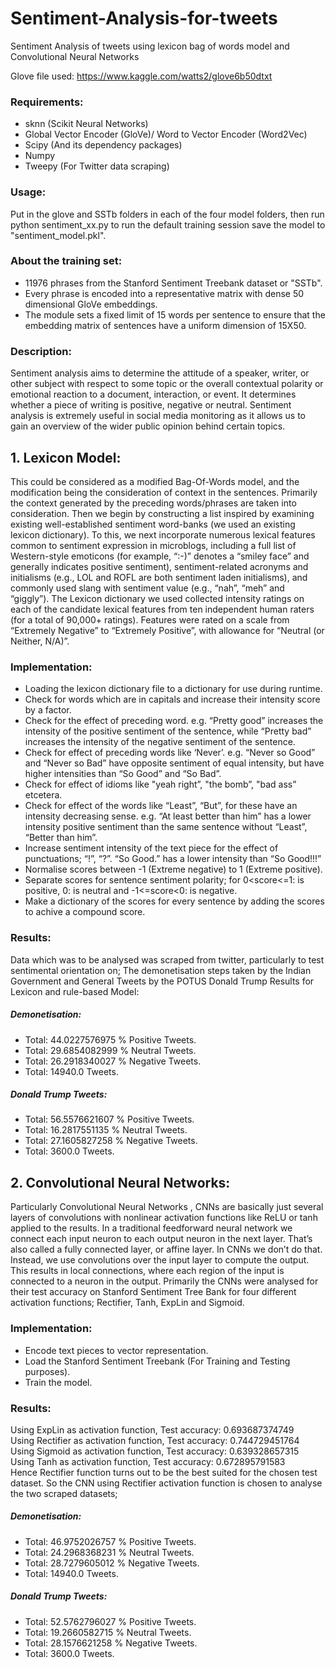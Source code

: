 # Sentiment-Analysis-for-tweets
Sentiment Analysis of tweets using lexicon bag of words model and Convolutional Neural Networks 

Glove file used: https://www.kaggle.com/watts2/glove6b50dtxt

### Requirements:
* sknn (Scikit Neural Networks)
* Global Vector Encoder (GloVe)/ Word to Vector Encoder (Word2Vec)
* Scipy (And its dependency packages)
* Numpy
* Tweepy (For Twitter data scraping)

### Usage:
Put in the glove and SSTb folders in each of the four model folders, then run python sentiment_xx.py
to run the default training session save the model to "sentiment_model.pkl".

### About the training set:
* 11976 phrases from the Stanford Sentiment Treebank dataset or "SSTb". 
* Every phrase is encoded into a representative matrix with dense 50 dimensional GloVe embeddings. 
* The module sets a fixed limit of  15 words per sentence to ensure that the embedding matrix of sentences have a uniform dimension of 15X50.

### Description:
Sentiment analysis aims to determine the attitude of a speaker, writer, or other subject with respect to some topic or
the overall contextual polarity or emotional reaction to a document, interaction, or event. It determines whether a piece of writing is positive,
negative or neutral.
Sentiment analysis is extremely useful in social media monitoring as it allows us to gain an overview of the wider public opinion behind
certain topics. 

## 1. Lexicon Model: 

This could be considered as a modified Bag-Of-Words model, and the modification being the consideration of context in the sentences. Primarily
the context generated by the preceding words/phrases are taken into consideration. Then we begin by constructing a list inspired by examining
existing well-established sentiment word-banks (we used an existing lexicon dictionary). To this, we next incorporate numerous lexical features
common to sentiment expression in microblogs, including a full list of Western-style emoticons (for example, “:-)” denotes a “smiley face” and
generally indicates positive sentiment), sentiment-related acronyms and initialisms (e.g., LOL and ROFL are both sentiment laden initialisms), and
commonly used slang with sentiment value (e.g., “nah”, “meh” and “giggly”). The Lexicon dictionary we used collected intensity ratings on
each of the candidate lexical features from ten independent human raters (for a total of 90,000+ ratings). Features were rated on a scale from
“Extremely Negative” to “Extremely Positive”, with allowance for “Neutral (or Neither, N/A)”.

### Implementation: 
* Loading the lexicon dictionary file to a dictionary for use during runtime.
* Check for words which are in capitals and increase their intensity score by a factor.
* Check for the effect of preceding word. e.g. “Pretty good” increases the intensity of the positive sentiment of the sentence, while “Pretty bad”
increases the intensity of the negative sentiment of the sentence.
* Check for effect of preceding words like ‘Never’. e.g. “Never so Good” and “Never so Bad” have opposite sentiment of equal intensity, but have
higher intensities than “So Good” and “So Bad”. 
* Check for effect of idioms like "yeah right”, "the bomb”, "bad ass” etcetera.
* Check for effect of the words like “Least”, “But”, for these have an intensity decreasing sense. e.g. “At least better than him” has a lower
intensity positive sentiment than the same sentence without “Least”, “Better than him”.
* Increase sentiment intensity of the text piece for the effect of punctuations; “!”, “?”. “So Good.” has a lower intensity than “So Good!!!”
* Normalise scores between -1 (Extreme negative) to 1 (Extreme positive).
* Separate scores for sentence sentiment polarity; for 0<score<=1: is positive,  0: is neutral and -1<=score<0: is negative.
* Make a dictionary of the scores for every sentence by adding the scores to achive a compound score.

### Results: 
Data which was to be analysed was scraped from twitter, particularly to test sentimental orientation on; The demonetisation steps taken by the Indian Government
and General Tweets by the POTUS Donald Trump
Results for Lexicon and rule-based Model:
##### Demonetisation:
 * Total: 44.0227576975 % Positive Tweets.
 * Total: 29.6854082999 % Neutral Tweets.
 * Total: 26.2918340027 % Negative Tweets.
 * Total: 14940.0 Tweets.
##### Donald Trump Tweets:
 * Total: 56.5576621607 % Positive Tweets.
 * Total: 16.2817551135 % Neutral Tweets.
 * Total: 27.1605827258 % Negative Tweets.
 * Total: 3600.0 Tweets.

## 2. Convolutional Neural Networks:

Particularly Convolutional Neural Networks , CNNs are basically just several layers of convolutions with nonlinear activation
functions like ReLU or tanh applied to the results. In a traditional feedforward neural network we connect each input neuron to each output
neuron in the next layer. That’s also called a fully connected layer, or affine layer. In CNNs we don’t do that. Instead, we use convolutions over the
input layer to compute the output. This results in local connections, where each region of the input is connected to a neuron in the output.
Primarily the CNNs were analysed for their test accuracy on Stanford Sentiment Tree Bank for four different activation functions; Rectifier, Tanh,
ExpLin and Sigmoid.

### Implementation: 
* Encode text pieces to vector representation.
* Load the Stanford Sentiment Treebank (For Training and Testing purposes).
* Train the model.

### Results: 
Using ExpLin as activation function, Test accuracy: 0.693687374749  
Using Rectifier as activation function, Test accuracy: 0.744729451764  
Using Sigmoid as activation function, Test accuracy: 0.639328657315  
Using Tanh as activation function, Test accuracy: 0.672895791583  
Hence Rectifier function turns out to be the best suited for the chosen test dataset.
So the CNN using Rectifier activation function is chosen to analyse the two scraped datasets;
##### Demonetisation:
 * Total: 46.9752026757 % Positive Tweets.
 * Total: 24.2968368231 % Neutral Tweets.
 * Total: 28.7279605012 % Negative Tweets.
 * Total: 14940.0 Tweets. 
##### Donald Trump Tweets:
 * Total: 52.5762796027 % Positive Tweets.
 * Total: 19.2660582715 % Neutral Tweets.
 * Total: 28.1576621258 % Negative Tweets.
 * Total: 3600.0 Tweets.


